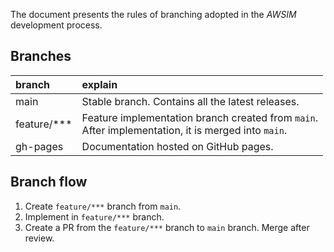 The document presents the rules of branching adopted in the *AWSIM* development process.

## Branches

| branch      | explain                                                                                                |
| :---------- | :----------------------------------------------------------------------------------------------------- |
| main        | Stable branch. Contains all the latest releases.                                                       |
| feature/*** | Feature implementation branch created from `main`. <br>After implementation, it is merged into `main`. |
| gh-pages    | Documentation hosted on GitHub pages.                                                                  |

## Branch flow

1. Create `feature/***` branch from `main`.
2. Implement in `feature/***` branch.
3. Create a PR from the `feature/***` branch to `main` branch. Merge after review.
